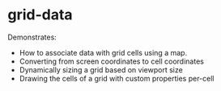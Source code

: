 # grid-data

Demonstrates:
* How to associate data with grid cells using a map.
* Converting from screen coordinates to cell coordinates
* Dynamically sizing a grid based on viewport size
* Drawing the cells of a grid with custom properties per-cell